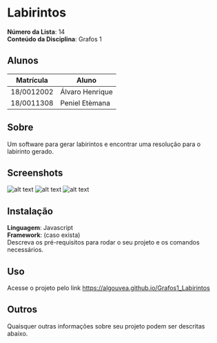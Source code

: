 # Labirintos

**Número da Lista**: 14<br>
**Conteúdo da Disciplina**: Grafos 1<br>

## Alunos
|Matrícula | Aluno |
| -- | -- |
| 18/0012002  |  Álvaro Henrique|
| 18/0011308  |  Peniel Etèmana |

## Sobre 
 Um software para gerar labirintos e encontrar uma resolução para o labirinto gerado.

## Screenshots
![alt text](https://github.com/AlGouvea/Grafos1_Labirintos/blob/master/Print1.jpg?raw=true)
![alt text](https://github.com/AlGouvea/Grafos1_Labirintos/blob/master/Print2.jpg?raw=true)
![alt text](https://github.com/AlGouvea/Grafos1_Labirintos/blob/master/Print3.jpg?raw=true)

## Instalação 
**Linguagem**: Javascript<br>
**Framework**: (caso exista)<br>
Descreva os pré-requisitos para rodar o seu projeto e os comandos necessários.

## Uso 
Acesse o projeto pelo link https://algouvea.github.io/Grafos1_Labirintos

## Outros 
Quaisquer outras informações sobre seu projeto podem ser descritas abaixo.




